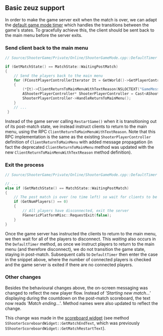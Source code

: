 ## Basic zeuz support
In order to make the game server exit when the match is over, we can adapt the [default game mode timer](../Source/ShooterGame/Private/Online/ShooterGameMode.cpp) which handles the transitions between the game's states.
To gracefully achieve this, the client should be sent back to the main menu before the server exits.

### Send client back to the main menu
```c++
// Source/ShooterGame/Private/Online/ShooterGameMode.cpp::DefaultTimer

if (GetMatchState() == MatchState::WaitingPostMatch)
{
    // Send the players back to the main menu
    for (FConstPlayerControllerIterator It = GetWorld()->GetPlayerControllerIterator(); It; ++It)
    {
        (*It)->ClientReturnToMainMenuWithTextReason(NSLOCTEXT("GameMessages", "MatchEnded", "The match has ended."));
        AShooterPlayerController* ShooterPlayerController = Cast<AShooterPlayerController>(*It);
        ShooterPlayerController->HandleReturnToMainMenu();
    }
    // ...
 }
```

Instead of the game server calling `RestartGame()` when it is transitioning out of its post-match state, we instead instruct clients to return to the main menu, using the RPC `ClientReturnToMainMenuWithTextReason`.
Note that this RPC implementation is the same as the existing `ShooterPlayerController` definition of `ClientReturnToMainMenu` with added message propagation (in fact the deprecated `ClientReturnToMainMenu` method was updated with the new `ClientReturnToMainMenuWithTextReason` method definition).

### Exit the process
```c++
// Source/ShooterGame/Private/Online/ShooterGameMode.cpp::DefaultTimer

// ...
else if (GetMatchState() == MatchState::WaitingPostMatch)
{
    // The post match is over (no time left) so wait for clients to be disconnected 
    if (GetNumPlayers() == 0)
    {
        // All players have disconnected, exit the server
        FGenericPlatformMisc::RequestExit(false);
    }
}
```

Once the game server has instructed the clients to return to the main menu, we then wait for all of the players to disconnect.
This *waiting* also occurs in the `DefaultTimer` method, as once we instruct players to return to the main menu (and therefore disconnect), we do not transition the game state, staying in post-match.
Subsequent calls to `DefaultTimer` then enter the case in the snippet above, where the number of connected players is checked and the game server is exited if there are no connected players.

### Other changes
Besides the behavioural changes above, the on-screen messaging was changed to reflect the new player flow.
Instead of *'Starting new match...'* displaying during the countdown on the post-match scoreboard, the text now reads *'Match ending...'*.
Method names were also updated to reflect the change.

This change was made in the [scoreboard widget](../Source/ShooterGame/Private/UI/Widgets/SShooterScoreboardWidget.cpp) (see method `SShooterScoreboardWidget::GetMatchEndText`, which was previously `SShooterScoreboardWidget::GetMatchRestartText`).